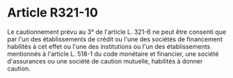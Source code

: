 # Article R321-10

Le cautionnement prévu au 3° de l'article L. 321-6 ne peut être consenti que par l'un des établissements de crédit ou l'une des sociétés de financement habilités à cet effet ou l'une des institutions ou l'un des établissements mentionnés à l'article L. 518-1 du code monétaire et financier, une société d'assurances ou une société de caution mutuelle, habilités à donner caution.
